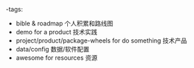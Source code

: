 
-tags:
  - bible & roadmap 个人积累和路线图
  - demo for a product 技术实践
  - project/product/package-wheels for do something 技术产品
  - data/config  数据/软件配置
  - awesome for resources 资源
